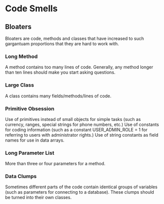 # Code Smells

## Bloaters

Bloaters are code, methods and classes that have increased to such gargantuam proportions that they are hard to work
with.

### Long Method

A method contains too many lines of code. Generally, any method longer than ten lines should make you start asking 
questions.

### Large Class

A class contains many fields/methods/lines of code.

### Primitive Obsession

Use of primitives instead of small objects for simple tasks (such as currency, ranges, special strings for 
phone numbers, etc.)
Use of constants for coding information (such as a constant USER_ADMIN_ROLE = 1 for referring to users with 
administrator rights.)
Use of string constants as field names for use in data arrays.

### Long Parameter List

More than three or four parameters for a method.

### Data Clumps

Sometimes different parts of the code contain identical groups of variables (such as parameters for connecting to a 
database). These clumps should be turned into their own classes.